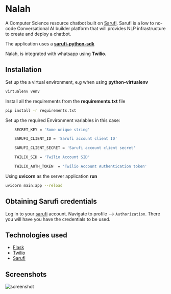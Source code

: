 # Nalah

A Computer Science resource chatbot built on [Sarufi](https://sarufi.io/). Sarufi is a low to no-code Conversational AI builder platform that will provides NLP infrastructure to create and deploy a chatbot.

The application uses a [**sarufi-python-sdk**](https://github.com/sarufi-io/sarufi-python-sdk)

Nalah, is integrated with whatsapp using **Twilio**.

## Installation

Set up the a virtual environment, e.g when using **python-virtualenv**

```bash
virtualenv venv
```

Install all the requirements from the **requirements.txt** file

```bash
pip install -r requirements.txt
```

Set up the required Environment variables in this case:

```bash
    SECRET_KEY = 'Some unique string'

    SARUFI_CLIENT_ID = 'Sarufi account client ID'

    SARUFI_CLIENT_SECRET = 'Sarufi account client secret'

    TWILIO_SID = 'Twilio Account SID'

    TWILIO_AUTH_TOKEN  = 'Twilio Account Authentication token'
 ```

 Using **uvicorn** as the server application **run**

 ```bash
 uvicorn main:app --reload
 ```

## Obtaining Sarufi credentials

Log in to your [sarufi](https://sarufi.io) account. Navigate to profile --> `Authorization`. There you will have you have the credentials to be used.

## Technologies used

- [Flask](https://flask.palletsprojects.com/)
- [Twilio](https://www.twilio.com/)
- [Sarufi](https://sarufi.io/)

## Screenshots

![screenshot](https://github.com/wekesa360/saruifi-cs-learning-resources-chatbot/blob/main/screenshots/Screenshot_1.png?raw=true)
